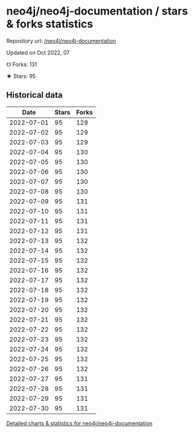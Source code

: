 # neo4j/neo4j-documentation / stars & forks statistics

Repository url: [/neo4j/neo4j-documentation](https://github.com/neo4j/neo4j-documentation)

Updated on Oct 2022, 07

☋ Forks: 131

★ Stars: 95

## Historical data
| Date | Stars | Forks |
|------|-------|-------|
| 2022-07-01 | 95 | 129 | 
| 2022-07-02 | 95 | 129 | 
| 2022-07-03 | 95 | 129 | 
| 2022-07-04 | 95 | 130 | 
| 2022-07-05 | 95 | 130 | 
| 2022-07-06 | 95 | 130 | 
| 2022-07-07 | 95 | 130 | 
| 2022-07-08 | 95 | 130 | 
| 2022-07-09 | 95 | 131 | 
| 2022-07-10 | 95 | 131 | 
| 2022-07-11 | 95 | 131 | 
| 2022-07-12 | 95 | 131 | 
| 2022-07-13 | 95 | 132 | 
| 2022-07-14 | 95 | 132 | 
| 2022-07-15 | 95 | 132 | 
| 2022-07-16 | 95 | 132 | 
| 2022-07-17 | 95 | 132 | 
| 2022-07-18 | 95 | 132 | 
| 2022-07-19 | 95 | 132 | 
| 2022-07-20 | 95 | 132 | 
| 2022-07-21 | 95 | 132 | 
| 2022-07-22 | 95 | 132 | 
| 2022-07-23 | 95 | 132 | 
| 2022-07-24 | 95 | 132 | 
| 2022-07-25 | 95 | 132 | 
| 2022-07-26 | 95 | 132 | 
| 2022-07-27 | 95 | 131 | 
| 2022-07-28 | 95 | 131 | 
| 2022-07-29 | 95 | 131 | 
| 2022-07-30 | 95 | 131 | 


[Detailed charts & statistics for neo4j/neo4j-documentation](https://reviewgithub.com/rep/neo4j/neo4j-documentation)
